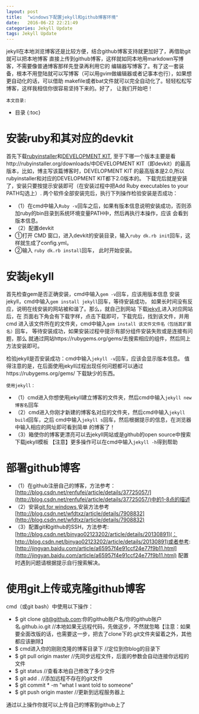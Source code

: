 ```yaml
---
layout: post
title:  "windows下配置jekyll和github博客环境"
date:   2016-06-22 22:21:49
categories: Jekyll Update
tags: Jekyll Update
---
```


jekyll在本地浏览博客还是比较方便，结合github博客支持就更加好了，再借助git就可以把本地博客
直接上传到github博客，这样就如同本地用markdown写博客，不需要像普通博客那样先登录再利用它的
编辑器写博客了。有了这一套装备，根本不用登陆就可以写博客（可以用gvim做编辑器或者记事本也行），如果想更自动化的话，可以借助
makefile或者bat文件就可以完全自动化了。轻轻松松写博客，这样我相信你很容易坚持下来的。好了，
让我们开始吧！

    本文目录:

* 目录
{:toc}

# 安装ruby和其对应的devkit

首先下载[rubyinstaller](http://rubyinstaller.org/downloads/)和[DEVELOPMENT KIT](http://rubyinstaller.org/downloads/),
至于下哪一个版本主要是看http://rubyinstaller.org/downloads/中DEVELOPMENT KIT（即devkit）的最高版本，比如，博主写该篇博客时，DEVELOPMENT KIT
的最高版本是2.0,所以rubyinstaller和对应的DEVELOPMENT KIT都下2.0版本的。
下载完后就是安装了，安装只要按提示安装即可（在安装过程中把Add Ruby executables to your PATH勾选上）.
两个软件全部安装完后，执行下列操作检验安装是否成功：<br/>

* （1）在cmd中输入``Ruby -v``回车之后，如果有版本信息说明安装成功，否则添加ruby的bin目录到系统环境变量PATH中，然后再执行本操作，应该
会看到版本信息。<br/>
* （2）配置devkit<br/>
*   ①打开 CMD 窗口，进入devkit的安装目录，输入``ruby dk.rb init``回车，这样就生成了config.yml。 <br/>
*   ②输入 ``ruby dk.rb install``回车， 此时开始安装。 <br/>

# 安装jekyll

首先检查gem是否正确安装，cmd中输入``gem -v``回车，应该用版本信息
安装jekyll，cmd中输入``gem install jekyll``回车，等待安装成功，
如果长时间没有反应，说明在线安装的网站被和谐了。那么，就自己到网站
下载[jekyll](https://rubygems.org/gems/jekyll),进入对应网站后，在
页面右下角会有下载字样，点击下载即可，下载完后，找到该文件，并用cmd
进入该文件所在的文件夹，cmd中输入``gem install 该文件文件名（包括其扩展名）``回车，
等待安装成功，如果安装过程中提示有部分组件安装失败或是连接有问题，那么
就通过网站https://rubygems.org/gems/去搜索相应的组件，然后同上方法安装即可。

检验jekyll是否安装成功：cmd中输入``jekyll -v``回车，应该会显示版本信息。
值得注意的是，在后面使用jekyll过程出现任何问题都可以通过https://rubygems.org/gems/
下载缺少的东西。

    使用jekyll：

* （1）cmd进入你想使用jekyll建立博客的文件夹，然后cmd中输入``jekyll new 博客名``回车
* （2）cmd进入你刚才新建的博客名对应的文件夹，然后cmd中输入``jekyll build``回车，之后
cmd中输入``jekyll s``回车，然后根据提示的信息，在浏览器中输入相应的网址即可看到简单
的博客了！
* （3）箱使你的博客更漂亮可以去jekyll网站或是github的open source中搜索下载jekyll模板
【注意】更多操作可以在cmd中输入``jekyll -h``得到帮助

# 部署github博客

* （1）在github注册自己的博客，方法参考：[http://blog.csdn.net/renfufei/article/details/37725057/](http://blog.csdn.net/renfufei/article/details/37725057/)中的1-8点的描述
* （2）安装[git for windows](https://git-scm.com/download/win),安装方法参考[http://blog.csdn.net/wfdtxz/article/details/7908832](http://blog.csdn.net/wfdtxz/article/details/7908832)
* （3）配置git和github的SSH，方法参考:[http://blog.csdn.net/binyao02123202/article/details/20130891](：http://blog.csdn.net/binyao02123202/article/details/20130891)或者参考:
[http://jingyan.baidu.com/article/a65957f4e91ccf24e77f9b11.html](http://jingyan.baidu.com/article/a65957f4e91ccf24e77f9b11.html) 配置时遇到问题请根据提示自行搜索解决。

# 使用git上传或克隆github博客

cmd（或git bash）中使用以下操作：

* $ git clone git@github.com:你的github账户名/你的github账户名.github.io.git //本地如果无远程代码，先做这步，不然就忽略【注意：如果要全面改版的话，也需要这一步，把去了clone下的.git文件夹留着之外，其他都应该删除】
* $ cmd进入你的刚刚克隆的博客目录下 //定位到你blog的目录下
* $ git pull origin master //先同步远程文件，后面的参数会自动连接你远程的文件
* $ git status //查看本地自己修改了多少文件
* $ git add . //添加远程不存在的git文件
* $ git commit * -m "what I want told to someone"
* $ git push origin master //更新到远程服务器上

通过以上操作你就可以上传自己的博客到github上了






